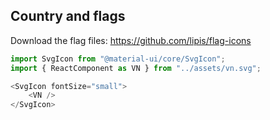 
## Country and flags
Download the flag files: https://github.com/lipis/flag-icons
```js
import SvgIcon from "@material-ui/core/SvgIcon";
import { ReactComponent as VN } from "../assets/vn.svg";

<SvgIcon fontSize="small">
    <VN />
</SvgIcon>
```